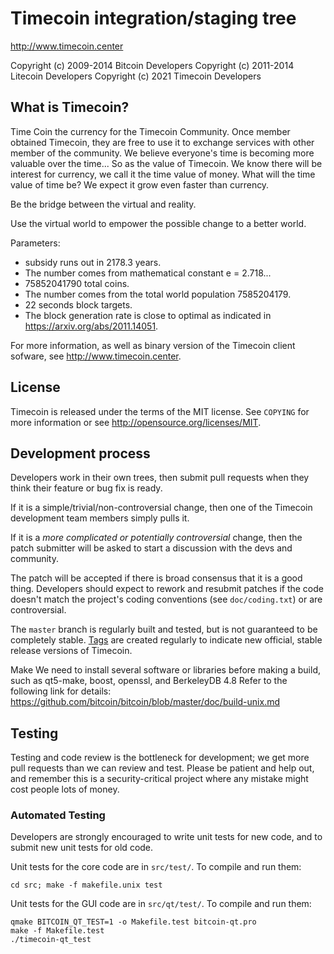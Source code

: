 Timecoin integration/staging tree
================================

http://www.timecoin.center

Copyright (c) 2009-2014 Bitcoin Developers
Copyright (c) 2011-2014 Litecoin Developers
Copyright (c) 2021 Timecoin Developers

What is Timecoin?
----------------
Time Coin the currency for the Timecoin Community. Once member obtained Timecoin, they are free to use it to exchange services with other member of the community. We believe everyone's time is becoming more valuable over the time... So as the value of Timecoin. We know there will be interest for currency, we call it the time value of money. What will the time value of time be? We expect it grow even faster than currency.

Be the bridge between the virtual and reality. 

Use the virtual world to empower the possible change to a better world.

Parameters:
 - subsidy runs out in 2178.3 years. 
 - The number comes from mathematical constant e = 2.718...
 - 75852041790 total coins.
 - The number comes from the total world population 7585204179.
 - 22 seconds block targets.
 - The block generation rate is close to optimal as indicated in https://arxiv.org/abs/2011.14051.

For more information, as well as binary version of the Timecoin client sofware, see http://www.timecoin.center.

License
-------

Timecoin is released under the terms of the MIT license. See `COPYING` for more
information or see http://opensource.org/licenses/MIT.

Development process
-------------------

Developers work in their own trees, then submit pull requests when they think
their feature or bug fix is ready.

If it is a simple/trivial/non-controversial change, then one of the Timecoin
development team members simply pulls it.

If it is a *more complicated or potentially controversial* change, then the patch
submitter will be asked to start a discussion with the devs and community.

The patch will be accepted if there is broad consensus that it is a good thing.
Developers should expect to rework and resubmit patches if the code doesn't
match the project's coding conventions (see `doc/coding.txt`) or are
controversial.

The `master` branch is regularly built and tested, but is not guaranteed to be
completely stable. [Tags](https://github.com/timecoin-project/timecoin/tags) are created
regularly to indicate new official, stable release versions of Timecoin.

Make
We need to install several software or libraries before making a build, such as qt5-make, boost, openssl, and BerkeleyDB 4.8
Refer to the following link for details: https://github.com/bitcoin/bitcoin/blob/master/doc/build-unix.md

Testing
-------

Testing and code review is the bottleneck for development; we get more pull
requests than we can review and test. Please be patient and help out, and
remember this is a security-critical project where any mistake might cost people
lots of money.

### Automated Testing

Developers are strongly encouraged to write unit tests for new code, and to
submit new unit tests for old code.

Unit tests for the core code are in `src/test/`. To compile and run them:

    cd src; make -f makefile.unix test

Unit tests for the GUI code are in `src/qt/test/`. To compile and run them:

    qmake BITCOIN_QT_TEST=1 -o Makefile.test bitcoin-qt.pro
    make -f Makefile.test
    ./timecoin-qt_test

